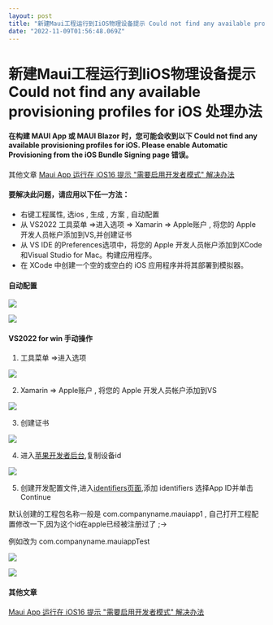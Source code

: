 ```yaml
---
layout: post
title: "新建Maui工程运行到IiOS物理设备提示 Could not find any available provisioning profiles for iOS 处理办法"
date: "2022-11-09T01:56:48.069Z"
---
```

新建Maui工程运行到IiOS物理设备提示 Could not find any available provisioning profiles for iOS 处理办法
=====================================================================================

#### 在构建 MAUI App 或 MAUI Blazor 时，您可能会收到以下 Could not find any available provisioning profiles for iOS. Please enable Automatic Provisioning from the iOS Bundle Signing page 错误。

其他文章 [Maui App 运行在 iOS16 提示 "需要启用开发者模式" 解决办法](https://www.cnblogs.com/densen2014/p/16870933.html)

#### 要解决此问题，请应用以下任一方法：

*   右键工程属性, 选ios , 生成 , 方案 , 自动配置
*   从 VS2022 工具菜单 =>进入选项 => Xamarin => Apple账户 , 将您的 Apple 开发人员帐户添加到VS,并创建证书
*   从 VS IDE 的Preferences选项中，将您的 Apple 开发人员帐户添加到XCode和Visual Studio for Mac。构建应用程序。
*   在 XCode 中创建一个空的或空白的 iOS 应用程序并将其部署到模拟器。

#### 自动配置

![](https://img2022.cnblogs.com/blog/1980213/202211/1980213-20221108193253957-871461268.png)

![](https://img2022.cnblogs.com/blog/1980213/202211/1980213-20221108193431423-1435046601.png)

#### VS2022 for win 手动操作

1.  工具菜单 =>进入选项

![](https://img2022.cnblogs.com/blog/1980213/202211/1980213-20221108190346129-1388279517.png)

2.  Xamarin => Apple账户 , 将您的 Apple 开发人员帐户添加到VS

![](https://img2022.cnblogs.com/blog/1980213/202211/1980213-20221108190524400-771261758.png)

3.  创建证书

![](https://img2022.cnblogs.com/blog/1980213/202211/1980213-20221108190649753-56842963.png)

4.  进入[苹果开发者后台](https://developer.apple.com/account/resources/devices/list),复制设备id

![](https://img2022.cnblogs.com/blog/1980213/202211/1980213-20221108191313966-20323517.png)

5.  创建开发配置文件,进入[identifiers页面](https://developer.apple.com/account/resources/identifiers/list),添加 identifiers 选择App ID并单击Continue

默认创建的工程包名称一般是 com.companyname.mauiapp1 , 自己打开工程配置修改一下,因为这个id在apple已经被注册过了 ;->

例如改为 com.companyname.mauiappTest

![](https://img2022.cnblogs.com/blog/1980213/202211/1980213-20221108192846330-900202129.png)

![](https://img2022.cnblogs.com/blog/1980213/202211/1980213-20221108192823594-1723653277.png)

#### 其他文章

[Maui App 运行在 iOS16 提示 "需要启用开发者模式" 解决办法](https://www.cnblogs.com/densen2014/p/16870933.html)